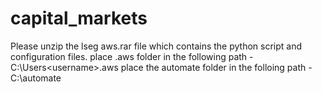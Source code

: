 # capital_markets
Please unzip the lseg aws.rar file which contains the python script and configuration files.
place .aws folder in the following path - C:\Users\<username>\.aws
place the automate folder in the folloing path - C:\automate

